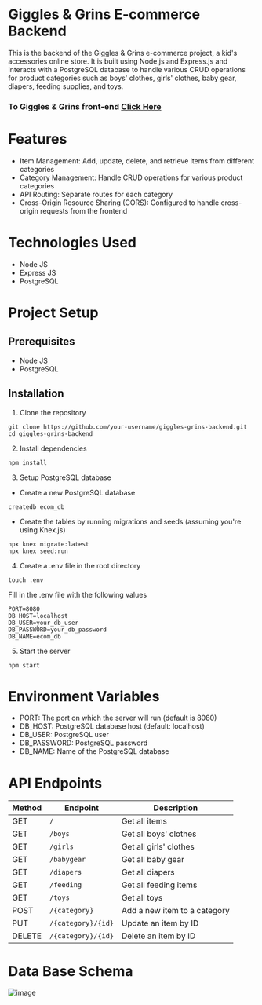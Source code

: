 # Giggles & Grins E-commerce Backend

This is the backend of the Giggles & Grins e-commerce project, a kid's accessories online store. It is built using Node.js and Express.js and interacts with a PostgreSQL database to handle various CRUD operations for product categories such as boys' clothes, girls' clothes, baby gear, diapers, feeding supplies, and toys.

### To Giggles & Grins front-end [Click Here](https://github.com/MhmdFais/giggles-and-grins-front-end)

# Features

- Item Management: Add, update, delete, and retrieve items from different categories
- Category Management: Handle CRUD operations for various product categories
- API Routing: Separate routes for each category
- Cross-Origin Resource Sharing (CORS): Configured to handle cross-origin requests from the frontend


# Technologies Used

- Node JS
- Express JS
- PostgreSQL

# Project Setup

## Prerequisites

- Node JS
- PostgreSQL 

## Installation

1. Clone the repository

```
git clone https://github.com/your-username/giggles-grins-backend.git
cd giggles-grins-backend
```

2. Install dependencies

```
npm install
```

3. Setup PostgreSQL database

- Create a new PostgreSQL database

```
createdb ecom_db
```

- Create the tables by running migrations and seeds (assuming you're using Knex.js)

```
npx knex migrate:latest
npx knex seed:run
```

4. Create a .env file in the root directory

```
touch .env
```

Fill in the .env file with the following values

```
PORT=8080
DB_HOST=localhost
DB_USER=your_db_user
DB_PASSWORD=your_db_password
DB_NAME=ecom_db
```

5. Start the server

```
npm start
```

# Environment Variables

- PORT: The port on which the server will run (default is 8080)
- DB_HOST: PostgreSQL database host (default: localhost)
- DB_USER: PostgreSQL user
- DB_PASSWORD: PostgreSQL password
- DB_NAME: Name of the PostgreSQL database

# API Endpoints

| Method  | Endpoint                | Description                   |
|---------|-------------------------|-------------------------------|
| GET     | `/`                     | Get all items                 |
| GET     | `/boys`                 | Get all boys' clothes          |
| GET     | `/girls`                | Get all girls' clothes         |
| GET     | `/babygear`             | Get all baby gear              |
| GET     | `/diapers`              | Get all diapers                |
| GET     | `/feeding`              | Get all feeding items          |
| GET     | `/toys`                 | Get all toys                  |
| POST    | `/{category}`           | Add a new item to a category  |
| PUT     | `/{category}/{id}`      | Update an item by ID          |
| DELETE  | `/{category}/{id}`      | Delete an item by ID          |

# Data Base Schema

![image](https://github.com/user-attachments/assets/fde30497-eabe-4b78-8ceb-e20a1b4063b1)




